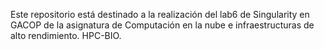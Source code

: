 Este repositorio está destinado a la realización del lab6 de Singularity en GACOP de la asignatura de Computación en la nube e infraestructuras de alto rendimiento. HPC-BIO.
